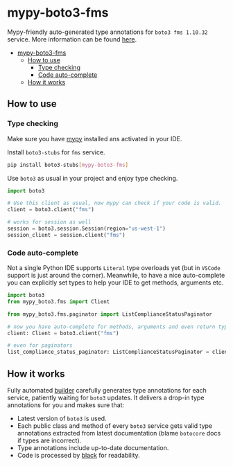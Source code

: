 # mypy-boto3-fms

Mypy-friendly auto-generated type annotations for `boto3 fms 1.10.32` service.
More information can be found [here](https://github.com/vemel/mypy_boto3).

- [mypy-boto3-fms](#mypy-boto3-fms)
  - [How to use](#how-to-use)
    - [Type checking](#type-checking)
    - [Code auto-complete](#code-auto-complete)
  - [How it works](#how-it-works)

## How to use

### Type checking

Make sure you have [mypy](https://github.com/python/mypy) installed ans activated in your IDE.

Install `boto3-stubs` for `fms` service.

```bash
pip install boto3-stubs[mypy-boto3-fms]
```

Use `boto3` as usual in your project and enjoy type checking.

```python
import boto3

# Use this client as usual, now mypy can check if your code is valid.
client = boto3.client("fms")

# works for session as well
session = boto3.session.Session(region="us-west-1")
session_client = session.client("fms")

```

### Code auto-complete

Not a single Python IDE supports `Literal` type overloads yet (but in `VSCode` support is just around the corner).
Meanwhile, to have a nice auto-complete you can explicitly set types to help your IDE to get methods, arguments etc.

```python
import boto3
from mypy_boto3.fms import Client

from mypy_boto3.fms.paginator import ListComplianceStatusPaginator

# now you have auto-complete for methods, arguments and even return types
client: Client = boto3.client("fms")

# even for paginators
list_compliance_status_paginator: ListComplianceStatusPaginator = client.get_paginator("list_compliance_status")
```

## How it works

Fully automated [builder](https://github.com/vemel/mypy_boto3) carefully generates
type annotations for each service, patiently waiting for `boto3` updates. It delivers
a drop-in type annotations for you and makes sure that:

- Latest version of `boto3` is used.
- Each public class and method of every `boto3` service gets valid type annotations
  extracted from latest documentation (blame `botocore` docs if types are incorrect).
- Type annotations include up-to-date documentation.
- Code is processed by [black](https://github.com/psf/black) for readability.